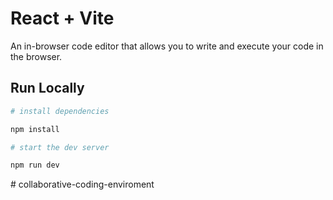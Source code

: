 # React + Vite

An in-browser code editor that allows you to write and execute your code in the browser.

## Run Locally

```bash
# install dependencies

npm install

# start the dev server

npm run dev
```
#   c o l l a b o r a t i v e - c o d i n g - e n v i r o m e n t  
 
